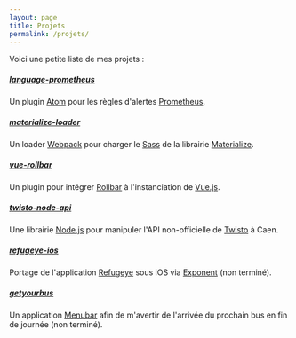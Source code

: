 ```yaml
---
layout: page
title: Projets
permalink: /projets/
---
```


Voici une petite liste de mes projets :

##### [language-prometheus](https://github.com/Zevran/language-prometheus)
Un plugin [Atom](https://atom.io/) pour les règles d'alertes [Prometheus](https://prometheus.io/).

##### [materialize-loader](https://github.com/Zevran/materialize-loader)
Un loader [Webpack](https://webpack.js.org/) pour charger le [Sass](https://sass-lang.com/) de la librairie [Materialize](http://materializecss.com/).

##### [vue-rollbar](https://github.com/Zevran/vue-rollbar)
Un plugin pour intégrer [Rollbar](https://rollbar.com/) à l'instanciation de [Vue.js](http://vuejs.org/).

##### [twisto-node-api](https://github.com/Zevran/twisto-node-api)
Une librairie [Node.js](https://nodejs.org/en/) pour manipuler l'API non-officielle de [Twisto](http://www.twisto.fr/) à Caen.

##### [refugeye-ios](https://github.com/Zevran/refugeye-ios)
Portage de l'application [Refugeye](http://refugeye.com/) sous iOS via [Exponent](https://expo.io/) (non terminé).

##### [getyourbus](https://github.com/Zevran/getyourbus)
Un application [Menubar](https://github.com/maxogden/menubar) afin de m'avertir de l'arrivée du prochain bus en fin de journée (non terminé).
